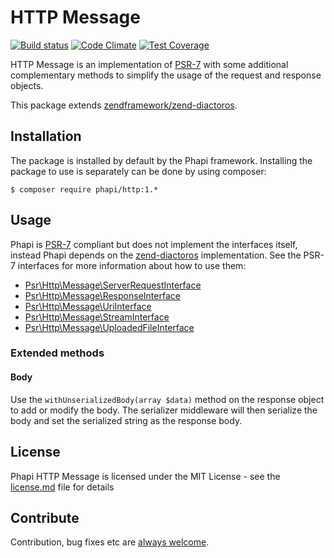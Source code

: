 # HTTP Message

[![Build status](https://img.shields.io/travis/phapi/http.svg?style=flat-square)](https://travis-ci.org/phapi/http)
[![Code Climate](https://img.shields.io/codeclimate/github/phapi/http.svg?style=flat-square)](https://codeclimate.com/github/phapi/http)
[![Test Coverage](https://img.shields.io/codeclimate/coverage/github/phapi/http.svg?style=flat-square)](https://codeclimate.com/github/phapi/http/coverage)

HTTP Message is an implementation of [PSR-7](https://github.com/php-fig/http-message) with some additional complementary methods to simplify the usage of the request and response objects.

This package extends [zendframework/zend-diactoros](https://github.com/zendframework/zzend-diactoros).

## Installation
The package is installed by default by the Phapi framework. Installing the package to use is separately can be done by using composer:

```shell
$ composer require phapi/http:1.*
```

## Usage
Phapi is [PSR-7](https://github.com/php-fig/http-message/) compliant but does not implement the interfaces itself, instead Phapi depends on the  [zend-diactoros](https://github.com/zendframework/zend-diactoros) implementation. See the PSR-7 interfaces for more information about how to use them:

- [Psr\Http\Message\ServerRequestInterface](https://github.com/php-fig/http-message/blob/master/src/ServerRequestInterface.php)
- [Psr\Http\Message\ResponseInterface](https://github.com/php-fig/http-message/blob/master/src/ResponseInterface.php)
- [Psr\Http\Message\UriInterface](https://github.com/php-fig/http-message/blob/master/src/UriInterface.php)
- [Psr\Http\Message\StreamInterface](https://github.com/php-fig/http-message/blob/master/src/StreamInterface.php)
- [Psr\Http\Message\UploadedFileInterface](https://github.com/php-fig/http-message/blob/master/src/UploadedFileInterface.php)

### Extended methods
#### Body
Use the <code>withUnserializedBody(array $data)</code> method on the response object to add or modify the body. The serializer middleware will then serialize the body and set the serialized string as the response body.

## License
Phapi HTTP Message is licensed under the MIT License - see the [license.md](https://github.com/phapi/http/blob/master/license.md) file for details

## Contribute
Contribution, bug fixes etc are [always welcome](https://github.com/phapi/http/issues/new).
